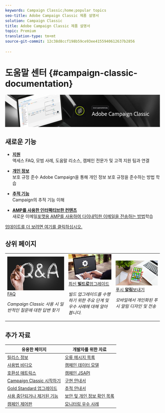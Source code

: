 ```yaml
---
keywords: Campaign Classic;home;popular topics
seo-title: Adobe Campaign Classic 제품 설명서
solution: Campaign Classic
title: Adobe Campaign Classic 제품 설명서
topic: Premium
translation-type: tm+mt
source-git-commit: 12c38d8ccf198b59ce93ee4155940612637b2856

---
```



# 도움말 센터 {#campaign-classic-documentation}

![](platform/using/assets/do-not-localize/banner_acc_doc.jpg)

## 새로운 기능

* **[지원](https://helpx.adobe.com/campaign/kb/ac-support.html)**</br>&#x200B;액세스 FAQ, 모범 사례, 도움말 리소스, 캠페인 전문가 및 고객 지원 팀과 연결

* **[개인 정보](https://helpx.adobe.com/kr/campaign/kb/campaign-privacy.html)**<br/>&#x200B;보호 규정 준수 Adobe Campaign을 통해 개인 정보 보호 규정을 준수하는 방법 학습

* **[추적 기능](https://helpx.adobe.com/campaign/kb/acc-tracking.html)**<br/> Campaign의 추적 기능 이해

* **[AMP를 사용한 인터랙티브한 컨텐츠](delivery/using/defining-interactive-content.md)**<br/>새로운 이메일[포맷용 AMP를 사용하여 다이내믹한 이메일을 전송하는 방법](https://amp.dev/about/email/)학습

[업데이트를 더 보려면 여기를 클릭하십시오.](/help/rn/using/documentation-updates.md)

## 상위 페이지

<table>
<tr>
  <td>
    <a href="platform/using/common-questions.md">
      <img alt="FAQ" src="platform/using/assets/FAQ.png"/>
    </a>
    <div>
      <a href="platform/using/common-questions.md">
    FAQ <strong></strong></a>
    </div>
    <p>
    <em>Campaign Classic 사용 시 일반적인 질문에 대한 답변 찾기</em>
    <p>
  </td>
   <td>
    <a href="https://docs.campaign.adobe.com/doc/AC/getting_started/EN/buildUpgrade.html">
      <img alt="업그레이드 빌드" src="platform/using/assets/upgrade.png" />
    </a>
    <div>
      <a href="https://docs.campaign.adobe.com/doc/AC/getting_started/EN/buildUpgrade.html">
    최신 <strong>빌드로</strong>업그레이드 </a>
    </div>
    <p>
    <em>빌드 업그레이드를 수행하기 위한 주요 단계 및 우수 사례에 대해 알아봅니다.</em>
    <p>
  </td>
  <td>
    <a href="delivery/using/creating-notifications.md">
       <img alt="푸시 알림" src="platform/using/assets/push.png" />
    </a>
    <div>
       <a href="delivery/using/creating-notifications.md">
    푸시 <strong>알림</strong>보내기 </a>
    </div>
    <p>
    <em>모바일에서 개인화된 푸시 알림 디자인 및 전송</em>
    <p>
  </td>
</tr>
</table>

## 추가 자료

| 유용한 페이지 | 개발자를 위한 자료 |
|---|---|
| [릴리스 정보](/help/rn/using/latest-release.md) | [오류 메시지 목록](https://docs.adobe.com/content/help/en/campaign-classic/technicalresources/error_messages/error_codes.html) |
| [사용법 비디오](https://docs.adobe.com/content/help/en/campaign-learn/campaign-classic-tutorials/overview.html) | [캠페인 데이터 모델](configuration/using/about-data-model.md) |
| [호환성 매트릭스](https://helpx.adobe.com/campaign/kb/compatibility-matrix.html) | [캠페인 JSAPI](https://docs.adobe.com/content/help/en/campaign-classic/technicalresources/api/p-1.html) |
| [Campaign Classic 시작하기](platform/using/about-adobe-campaign-classic.md) | [구현 안내서](https://helpx.adobe.com/campaign/kb/acc-implementation.html) |
| [Gold Standard 업그레이드](https://helpx.adobe.com/campaign/kb/gold-standard.html) | [추적 안내서](https://helpx.adobe.com/campaign/kb/acc-tracking.html) |
| [사용 중단되거나 제거된 기능](https://helpx.adobe.com/campaign/kb/deprecated-and-removed-features.html) | [보안 및 개인 정보 확인 목록](https://helpx.adobe.com/campaign/kb/acc-security.html) |
| [캠페인 제어판](https://docs.adobe.com/content/help/ko-KR/control-panel/using/control-panel-home.html) | [모니터링 우수 사례](https://helpx.adobe.com/campaign/kb/acc-maintenance.html) |
